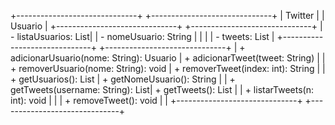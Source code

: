 +------------------------------+          +------------------------------+
|           Twitter            |          |           Usuario            |
+------------------------------+          +------------------------------+
| - listaUsuarios: List<Usuario>|          | - nomeUsuario: String        |
|                              |          | - tweets: List<String>       |
+------------------------------+          +------------------------------+
| + adicionarUsuario(nome: String): Usuario  | + adicionarTweet(tweet: String)    |
| + removerUsuario(nome: String): void        | + removerTweet(index: int): String |
| + getUsuarios(): List<Usuario>              | + getNomeUsuario(): String         |
| + getTweets(username: String): List<String>| + getTweets(): List<String>        |
| + listarTweets(n: int): void                |                                  |
| + removeTweet(): void                       |                                  |
+------------------------------+              +------------------------------+
